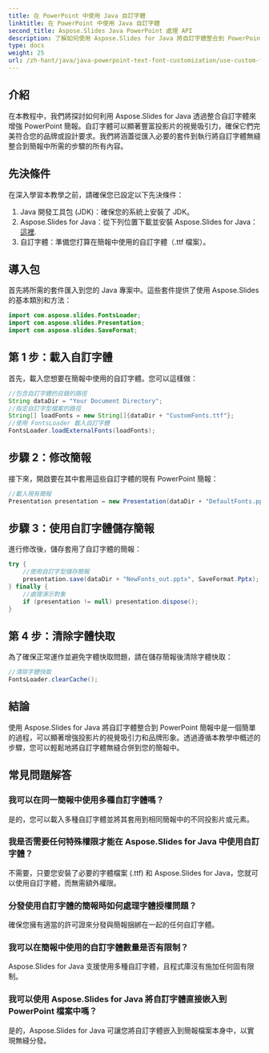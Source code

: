 ```yaml
---
title: 在 PowerPoint 中使用 Java 自訂字體
linktitle: 在 PowerPoint 中使用 Java 自訂字體
second_title: Aspose.Slides Java PowerPoint 處理 API
description: 了解如何使用 Aspose.Slides for Java 將自訂字體整合到 PowerPoint 簡報中。毫不費力地增強視覺吸引力。
type: docs
weight: 25
url: /zh-hant/java/java-powerpoint-text-font-customization/use-custom-fonts-powerpoint-java/
---
```

## 介紹
在本教程中，我們將探討如何利用 Aspose.Slides for Java 透過整合自訂字體來增強 PowerPoint 簡報。自訂字體可以顯著豐富投影片的視覺吸引力，確保它們完美符合您的品牌或設計要求。我們將涵蓋從匯入必要的套件到執行將自訂字體無縫整合到簡報中所需的步驟的所有內容。
## 先決條件
在深入學習本教學之前，請確保您已設定以下先決條件：
1. Java 開發工具包 (JDK)：確保您的系統上安裝了 JDK。
2.  Aspose.Slides for Java：從下列位置下載並安裝 Aspose.Slides for Java：[這裡](https://releases.aspose.com/slides/java/).
3. 自訂字體：準備您打算在簡報中使用的自訂字體（.ttf 檔案）。

## 導入包
首先將所需的套件匯入到您的 Java 專案中。這些套件提供了使用 Aspose.Slides 的基本類別和方法：
```java
import com.aspose.slides.FontsLoader;
import com.aspose.slides.Presentation;
import com.aspose.slides.SaveFormat;
```
## 第 1 步：載入自訂字體
首先，載入您想要在簡報中使用的自訂字體。您可以這樣做：
```java
//包含自訂字體的目錄的路徑
String dataDir = "Your Document Directory";
//指定自訂字型檔案的路徑
String[] loadFonts = new String[]{dataDir + "CustomFonts.ttf"};
//使用 FontsLoader 載入自訂字體
FontsLoader.loadExternalFonts(loadFonts);
```
## 步驟 2：修改簡報
接下來，開啟要在其中套用這些自訂字體的現有 PowerPoint 簡報：
```java
//載入現有簡報
Presentation presentation = new Presentation(dataDir + "DefaultFonts.pptx");
```
## 步驟 3：使用自訂字體儲存簡報
進行修改後，儲存套用了自訂字體的簡報：
```java
try {
    //使用自訂字型儲存簡報
    presentation.save(dataDir + "NewFonts_out.pptx", SaveFormat.Pptx);
} finally {
    //處理演示對象
    if (presentation != null) presentation.dispose();
}
```
## 第 4 步：清除字體快取
為了確保正常運作並避免字體快取問題，請在儲存簡報後清除字體快取：
```java
//清除字體快取
FontsLoader.clearCache();
```

## 結論
使用 Aspose.Slides for Java 將自訂字體整合到 PowerPoint 簡報中是一個簡單的過程，可以顯著增強投影片的視覺吸引力和品牌形象。透過遵循本教學中概述的步驟，您可以輕鬆地將自訂字體無縫合併到您的簡報中。

## 常見問題解答
### 我可以在同一簡報中使用多種自訂字體嗎？
是的，您可以載入多種自訂字體並將其套用到相同簡報中的不同投影片或元素。
### 我是否需要任何特殊權限才能在 Aspose.Slides for Java 中使用自訂字體？
不需要，只要您安裝了必要的字體檔案 (.ttf) 和 Aspose.Slides for Java，您就可以使用自訂字體，而無需額外權限。
### 分發使用自訂字體的簡報時如何處理字體授權問題？
確保您擁有適當的許可證來分發與簡報捆綁在一起的任何自訂字體。
### 我可以在簡報中使用的自訂字體數量是否有限制？
Aspose.Slides for Java 支援使用多種自訂字體，且程式庫沒有施加任何固有限制。
### 我可以使用 Aspose.Slides for Java 將自訂字體直接嵌入到 PowerPoint 檔案中嗎？
是的，Aspose.Slides for Java 可讓您將自訂字體嵌入到簡報檔案本身中，以實現無縫分發。